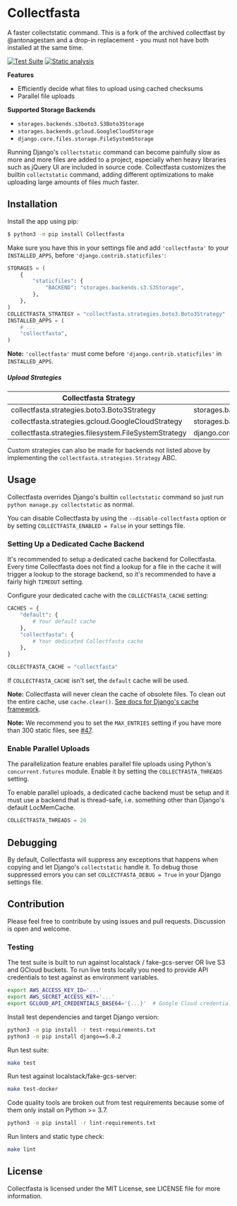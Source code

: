 # Collectfasta

A faster collectstatic command. This is a fork of the archived collectfast by @antonagestam and a drop-in replacement - you must not have both installed at the same time.

[![Test Suite](https://github.com/jasongi/collectfasta/workflows/Test%20Suite/badge.svg)](https://github.com/jasongi/collectfasta/actions?query=workflow%3A%22Test+Suite%22+branch%3Amaster)
[![Static analysis](https://github.com/jasongi/collectfasta/workflows/Static%20analysis/badge.svg?branch=master)](https://github.com/jasongi/collectfasta/actions?query=workflow%3A%22Static+analysis%22+branch%3Amaster)

**Features**

- Efficiently decide what files to upload using cached checksums
- Parallel file uploads

**Supported Storage Backends**

- `storages.backends.s3boto3.S3Boto3Storage`
- `storages.backends.gcloud.GoogleCloudStorage`
- `django.core.files.storage.FileSystemStorage`

Running Django's `collectstatic` command can become painfully slow as more and
more files are added to a project, especially when heavy libraries such as
jQuery UI are included in source code. Collectfasta customizes the builtin
`collectstatic` command, adding different optimizations to make uploading large
amounts of files much faster.


## Installation

Install the app using pip:

```bash
$ python3 -m pip install Collectfasta
```

Make sure you have this in your settings file and add `'collectfasta'` to your
`INSTALLED_APPS`, before `'django.contrib.staticfiles'`:

```python
STORAGES = (
    {
        "staticfiles": {
            "BACKEND": "storages.backends.s3.S3Storage",
        },
    },
)
COLLECTFASTA_STRATEGY = "collectfasta.strategies.boto3.Boto3Strategy"
INSTALLED_APPS = (
    # ...
    "collectfasta",
)
```

**Note:** `'collectfasta'` must come before `'django.contrib.staticfiles'` in
`INSTALLED_APPS`.

##### Upload Strategies

Collectfasta Strategy|Storage Backend
---|---
collectfasta.strategies.boto3.Boto3Strategy|storages.backends.s3.S3Storage
collectfasta.strategies.gcloud.GoogleCloudStrategy|storages.backends.gcloud.GoogleCloudStorage
collectfasta.strategies.filesystem.FileSystemStrategy|django.core.files.storage.FileSystemStorage

Custom strategies can also be made for backends not listed above by
implementing the `collectfasta.strategies.Strategy` ABC.


## Usage

Collectfasta overrides Django's builtin `collectstatic` command so just run
`python manage.py collectstatic` as normal.

You can disable Collectfasta by using the `--disable-collectfasta` option or by
setting `COLLECTFASTA_ENABLED = False` in your settings file.

### Setting Up a Dedicated Cache Backend

It's recommended to setup a dedicated cache backend for Collectfasta. Every time
Collectfasta does not find a lookup for a file in the cache it will trigger a
lookup to the storage backend, so it's recommended to have a fairly high
`TIMEOUT` setting.

Configure your dedicated cache with the `COLLECTFASTA_CACHE` setting:

```python
CACHES = {
    "default": {
        # Your default cache
    },
    "collectfasta": {
        # Your dedicated Collectfasta cache
    },
}

COLLECTFASTA_CACHE = "collectfasta"
```

If `COLLECTFASTA_CACHE` isn't set, the `default` cache will be used.

**Note:** Collectfasta will never clean the cache of obsolete files. To clean
out the entire cache, use `cache.clear()`. [See docs for Django's cache
framework][django-cache].

**Note:** We recommend you to set the `MAX_ENTRIES` setting if you have more
than 300 static files, see [#47][issue-47].

[django-cache]: https://docs.djangoproject.com/en/stable/topics/cache/
[issue-47]: https://github.com/antonagestam/collectfast/issues/47

### Enable Parallel Uploads

The parallelization feature enables parallel file uploads using Python's
`concurrent.futures` module. Enable it by setting the `COLLECTFASTA_THREADS`
setting.

To enable parallel uploads, a dedicated cache backend must be setup and it must
use a backend that is thread-safe, i.e. something other than Django's default
LocMemCache.

```python
COLLECTFASTA_THREADS = 20
```


## Debugging

By default, Collectfasta will suppress any exceptions that happens when copying
and let Django's `collectstatic` handle it. To debug those suppressed errors
you can set `COLLECTFASTA_DEBUG = True` in your Django settings file.


## Contribution

Please feel free to contribute by using issues and pull requests. Discussion is
open and welcome.

### Testing

The test suite is built to run against localstack / fake-gcs-server OR live S3 and GCloud buckets.
To run live tests locally you need to provide API credentials to test against as environment variables.

```bash
export AWS_ACCESS_KEY_ID='...'
export AWS_SECRET_ACCESS_KEY='...'
export GCLOUD_API_CREDENTIALS_BASE64='{...}'  # Google Cloud credentials as JSON
```

Install test dependencies and target Django version:

```bash
python3 -m pip install -r test-requirements.txt
python3 -m pip install django==5.0.2
```

Run test suite:

```bash
make test
```

Run test against localstack/fake-gcs-server:

```bash
make test-docker
```

Code quality tools are broken out from test requirements because some of them
only install on Python >= 3.7.

```bash
python3 -m pip install -r lint-requirements.txt
```

Run linters and static type check:

```bash
make lint
```


## License

Collectfasta is licensed under the MIT License, see LICENSE file for more
information.
